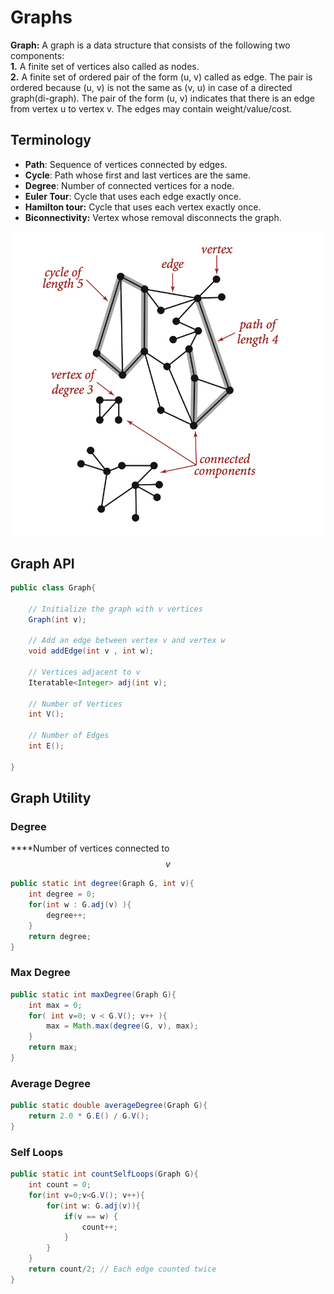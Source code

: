 # Graphs

**Graph:** A graph is a data structure that consists of the following two components:\
**1.** A finite set of vertices also called as nodes.\
**2.** A finite set of ordered pair of the form (u, v) called as edge. The pair is ordered because (u, v) is not the same as (v, u) in case of a directed graph(di-graph). The pair of the form (u, v) indicates that there is an edge from vertex u to vertex v. The edges may contain weight/value/cost.

## **Terminology**

* **Path**: Sequence of vertices connected by edges.
* **Cycle**: Path whose first and last vertices are the same.
* **Degree**: Number of connected vertices for a node.
* **Euler Tour**: Cycle that uses each edge exactly once.
* **Hamilton tour:** Cycle that uses each vertex exactly once.
* **Biconnectivity:** Vertex whose removal disconnects the graph.

![](<../../.gitbook/assets/image (96).png>)

## **Graph API**

```java
public class Graph{

    // Initialize the graph with v vertices
    Graph(int v);
    
    // Add an edge between vertex v and vertex w
    void addEdge(int v , int w);
    
    // Vertices adjacent to v
    Iteratable<Integer> adj(int v);
    
    // Number of Vertices
    int V();
    
    // Number of Edges
    int E();

}
```

## **Graph Utility**

### **Degree**

\*\*\*\*Number of vertices connected to $$v$$

```java
public static int degree(Graph G, int v){
    int degree = 0;
    for(int w : G.adj(v) ){
        degree++;
    } 
    return degree;
}
```

### **Max Degree**

```java
public static int maxDegree(Graph G){
    int max = 0;
    for( int v=0; v < G.V(); v++ ){
        max = Math.max(degree(G, v), max);
    } 
    return max;
}
```

### **Average Degree**

```java
public static double averageDegree(Graph G){
    return 2.0 * G.E() / G.V();
}
```

### Self Loops

```java
public static int countSelfLoops(Graph G){
    int count = 0;
    for(int v=0;v<G.V(); v++){
        for(int w: G.adj(v)){
            if(v == w) {
                count++; 
            }
        }
    }
    return count/2; // Each edge counted twice
}
```
